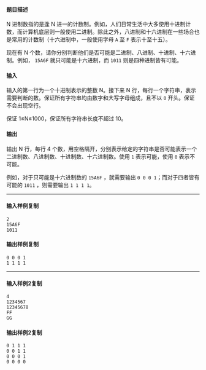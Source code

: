 #### 题目描述

N 进制数指的是逢 N 进一的计数制。例如，人们日常生活中大多使用十进制计数，而计算机底层则一般使用二进制。除此之外，八进制和十六进制在一些场合也是常用的计数制（十六进制中，一般使用字母 `A` 至 `F` 表示十至十五）。

现在有 N 个数，请你分别判断他们是否可能是二进制、八进制、十进制、十六进制。例如， `15A6F` 就只可能是十六进制，而 `1011` 则是四种进制皆有可能。

#### 输入

输入的第一行为一个十进制表示的整数 N。接下来 N 行，每行一个字符串，表示需要判断的数。保证所有字符串均由数字和大写字母组成，且不以 `0` 开头。保证不会出现空行。

保证 1≤N≤1000，保证所有字符串长度不超过 10。

#### 输出

输出 N 行，每行 4 个数，用空格隔开，分别表示给定的字符串是否可能表示一个二进制数、八进制数、十进制数、十六进制数。使用 `1` 表示可能，使用 `0` 表示不可能。

例如，对于只可能是十六进制数的 `15A6F` ，就需要输出 `0 0 0 1`；而对于四者皆有可能的 `1011` ，则需要输出 `1 1 1 1`。

___

#### 输入样例复制

```
2
15A6F
1011
```

#### 输出样例复制

```
0 0 0 1
1 1 1 1
```

___

#### 输入样例2复制

```
4
1234567
12345678
FF
GG
```

#### 输出样例2复制

```
0 1 1 1
0 0 1 1
0 0 0 1
0 0 0 0
```